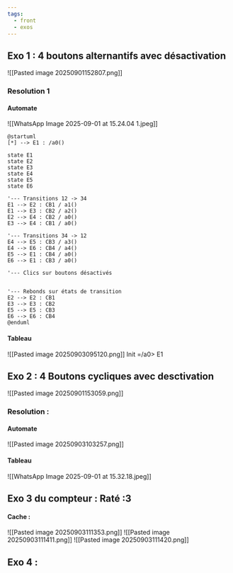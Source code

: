```yaml
---
tags:
  - front
  - exos
---
```


## Exo 1 : 4 boutons alternantifs avec désactivation

![[Pasted image 20250901152807.png]]
### Resolution 1
#### Automate

![[WhatsApp Image 2025-09-01 at 15.24.04 1.jpeg]]
```plantuml
@startuml
[*] --> E1 : /a0()

state E1
state E2
state E3
state E4
state E5
state E6

'--- Transitions 12 -> 34
E1 --> E2 : CB1 / a1()
E1 --> E3 : CB2 / a2()
E2 --> E4 : CB2 / a0()
E3 --> E4 : CB1 / a0()

'--- Transitions 34 -> 12
E4 --> E5 : CB3 / a3()
E4 --> E6 : CB4 / a4()
E5 --> E1 : CB4 / a0()
E6 --> E1 : CB3 / a0()

'--- Clics sur boutons désactivés


'--- Rebonds sur états de transition
E2 --> E2 : CB1 
E3 --> E3 : CB2 
E5 --> E5 : CB3 
E6 --> E6 : CB4
@enduml
```
#### Tableau
![[Pasted image 20250903095120.png]]
Init =/a0> E1
## Exo 2 : 4 Boutons cycliques avec desctivation
![[Pasted image 20250901153059.png]]

### Resolution : 
#### Automate
![[Pasted image 20250903103257.png]]
#### Tableau
![[WhatsApp Image 2025-09-01 at 15.32.18.jpeg]]
## Exo 3 du compteur : Raté :3

#### Cache :
![[Pasted image 20250903111353.png]]
![[Pasted image 20250903111411.png]]
![[Pasted image 20250903111420.png]]



## Exo 4 : 


